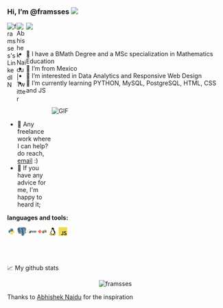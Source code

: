 ### Hi, I’m @framsses <img src="https://media.giphy.com/media/hvRJCLFzcasrR4ia7z/giphy.gif" width="25px">

<a href="https://www.linkedin.com/in/francisco-ramsses-ayala-romero-6b8662162/">
  <img align="left" alt="framsses's LinkedIN" width="22px" src="https://raw.githubusercontent.com/peterthehan/peterthehan/master/assets/linkedin.svg" />
</a>
<a href="https://twitter.com/arframsses">
  <img align="left" alt="Abhishek Naidu | Twitter" width="22px" src="https://raw.githubusercontent.com/peterthehan/peterthehan/master/assets/twitter.svg" />
</a>

![](https://visitor-badge.glitch.me/badge?page_id=framsses.framsses)

<br />

- 📐 I have a BMath Degree and a MSc specialization in Mathematics Education
- 🌵 I’m from Mexico
- 👀 I’m interested in Data Analytics and Responsive Web Design
- 🌱 I’m currently learning PYTHON, MySQL, PostgreSQL, HTML, CSS and JS

<br />

  <img align="right" alt="GIF" src="https://github.com/abhisheknaiidu/abhisheknaiidu/blob/master/code.gif?raw=true" width="400" height="220" />

<br />
  
- 💼 Any freelance work where I can help? do reach, [email](mailto:arframsses@hotmail.com) :)
- 💬 If you have any advice for me, I'm happy to heard it;

**languages and tools:**  

<code><img height="20" src="https://raw.githubusercontent.com/github/explore/80688e429a7d4ef2fca1e82350fe8e3517d3494d/topics/python/python.png"></code>
<code><img height="20" src="https://raw.githubusercontent.com/github/explore/80688e429a7d4ef2fca1e82350fe8e3517d3494d/topics/postgresql/postgresql.png"></code>
<code><img height="20" src="https://raw.githubusercontent.com/github/explore/80688e429a7d4ef2fca1e82350fe8e3517d3494d/topics/bash/bash.png"></code>
<code><img height="20" src="https://raw.githubusercontent.com/github/explore/80688e429a7d4ef2fca1e82350fe8e3517d3494d/topics/git/git.png"></code>
<code><img height="20" src="https://raw.githubusercontent.com/github/explore/80688e429a7d4ef2fca1e82350fe8e3517d3494d/topics/linux/linux.png"></code>
<code><img height="20" src="https://raw.githubusercontent.com/github/explore/80688e429a7d4ef2fca1e82350fe8e3517d3494d/topics/javascript/javascript.png"></code>

<br />
<br />

📈 My github stats

<p align="center"> <img src="https://github-readme-stats.vercel.app/api?username=framsses&show_icons=true&theme=gotham" alt="framsses" />

Thanks to [Abhishek Naidu](https://github.com/abhisheknaiidu/abhisheknaiidu) for the inspiration




